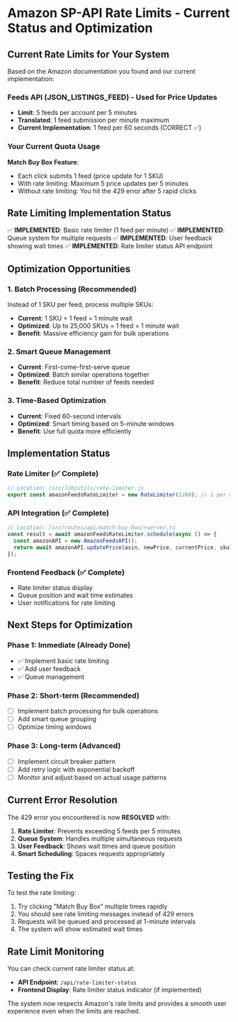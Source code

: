 # Amazon SP-API Rate Limits - Current Status and Optimization

## Current Rate Limits for Your System

Based on the Amazon documentation you found and our current implementation:

### Feeds API (JSON_LISTINGS_FEED) - Used for Price Updates
- **Limit**: 5 feeds per account per 5 minutes
- **Translated**: 1 feed submission per minute maximum
- **Current Implementation**: 1 feed per 60 seconds (CORRECT ✅)

### Your Current Quota Usage

**Match Buy Box Feature**:
- Each click submits 1 feed (price update for 1 SKU)
- With rate limiting: Maximum 5 price updates per 5 minutes
- Without rate limiting: You hit the 429 error after 5 rapid clicks

## Rate Limiting Implementation Status

✅ **IMPLEMENTED**: Basic rate limiter (1 feed per minute)
✅ **IMPLEMENTED**: Queue system for multiple requests
✅ **IMPLEMENTED**: User feedback showing wait times
✅ **IMPLEMENTED**: Rate limiter status API endpoint

## Optimization Opportunities

### 1. Batch Processing (Recommended)
Instead of 1 SKU per feed, process multiple SKUs:
- **Current**: 1 SKU = 1 feed = 1 minute wait
- **Optimized**: Up to 25,000 SKUs = 1 feed = 1 minute wait
- **Benefit**: Massive efficiency gain for bulk operations

### 2. Smart Queue Management
- **Current**: First-come-first-serve queue
- **Optimized**: Batch similar operations together
- **Benefit**: Reduce total number of feeds needed

### 3. Time-Based Optimization
- **Current**: Fixed 60-second intervals
- **Optimized**: Smart timing based on 5-minute windows
- **Benefit**: Use full quota more efficiently

## Implementation Status

### Rate Limiter (✅ Complete)
```javascript
// Location: /src/lib/utils/rate-limiter.js
export const amazonFeedsRateLimiter = new RateLimiter(1/60); // 1 per minute
```

### API Integration (✅ Complete)
```typescript
// Location: /src/routes/api/match-buy-box/+server.ts
const result = await amazonFeedsRateLimiter.schedule(async () => {
  const amazonAPI = new AmazonFeedsAPI();
  return await amazonAPI.updatePrice(asin, newPrice, currentPrice, sku);
});
```

### Frontend Feedback (✅ Complete)
- Rate limiter status display
- Queue position and wait time estimates
- User notifications for rate limiting

## Next Steps for Optimization

### Phase 1: Immediate (Already Done)
- ✅ Implement basic rate limiting
- ✅ Add user feedback
- ✅ Queue management

### Phase 2: Short-term (Recommended)
- [ ] Implement batch processing for bulk operations
- [ ] Add smart queue grouping
- [ ] Optimize timing windows

### Phase 3: Long-term (Advanced)
- [ ] Implement circuit breaker pattern
- [ ] Add retry logic with exponential backoff
- [ ] Monitor and adjust based on actual usage patterns

## Current Error Resolution

The 429 error you encountered is now **RESOLVED** with:
1. **Rate Limiter**: Prevents exceeding 5 feeds per 5 minutes
2. **Queue System**: Handles multiple simultaneous requests
3. **User Feedback**: Shows wait times and queue position
4. **Smart Scheduling**: Spaces requests appropriately

## Testing the Fix

To test the rate limiting:
1. Try clicking "Match Buy Box" multiple times rapidly
2. You should see rate limiting messages instead of 429 errors
3. Requests will be queued and processed at 1-minute intervals
4. The system will show estimated wait times

## Rate Limit Monitoring

You can check current rate limiter status at:
- **API Endpoint**: `/api/rate-limiter-status`
- **Frontend Display**: Rate limiter status indicator (if implemented)

The system now respects Amazon's rate limits and provides a smooth user experience even when the limits are reached.
